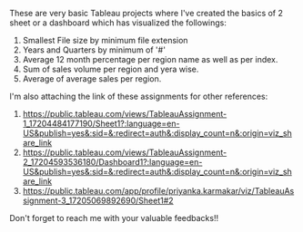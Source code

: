 These are very basic Tableau projects where I've created the basics of 2 sheet or a dashboard which has visualized the followings:
1. Smallest File size by minimum file extension
2. Years and Quarters by minimum of '#'
3. Average 12 month percentage per region name as well as per index.
4. Sum of sales volume per region and yera wise.
5. Average of average sales per region.

I'm also attaching the link of these assignments for other references:
1. https://public.tableau.com/views/TableauAssignment-1_17204484177190/Sheet1?:language=en-US&publish=yes&:sid=&:redirect=auth&:display_count=n&:origin=viz_share_link
2. https://public.tableau.com/views/TableauAssignment-2_17204593536180/Dashboard1?:language=en-US&publish=yes&:sid=&:redirect=auth&:display_count=n&:origin=viz_share_link
3. https://public.tableau.com/app/profile/priyanka.karmakar/viz/TableauAssignment-3_17205069892690/Sheet1#2

Don't forget to reach me with your valuable feedbacks!!

